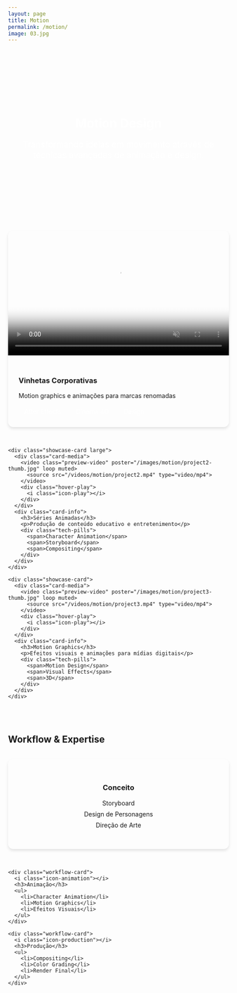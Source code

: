 ```yaml
---
layout: page
title: Motion
permalink: /motion/
image: 03.jpg
---
```


<div class="motion-hero">
  <div class="hero-content">
    <h1>Motion Design</h1>
    <p class="hero-text">Transformando ideias em movimento através de técnicas avançadas de animação e design.</p>
  </div>
</div>

<div class="project-showcase">
  <div class="showcase-grid">
    <div class="showcase-card">
      <div class="card-media">
        <video class="preview-video" poster="/images/motion/project1-thumb.jpg" loop muted>
          <source src="/videos/motion/project1.mp4" type="video/mp4">
        </video>
        <div class="hover-play">
          <i class="icon-play"></i>
        </div>
      </div>
      <div class="card-info">
        <h3>Vinhetas Corporativas</h3>
        <p>Motion graphics e animações para marcas renomadas</p>
        <div class="tech-pills">
          <span>After Effects</span>
          <span>Cinema 4D</span>
          <span>Design</span>
        </div>
      </div>
    </div>

    <div class="showcase-card large">
      <div class="card-media">
        <video class="preview-video" poster="/images/motion/project2-thumb.jpg" loop muted>
          <source src="/videos/motion/project2.mp4" type="video/mp4">
        </video>
        <div class="hover-play">
          <i class="icon-play"></i>
        </div>
      </div>
      <div class="card-info">
        <h3>Séries Animadas</h3>
        <p>Produção de conteúdo educativo e entretenimento</p>
        <div class="tech-pills">
          <span>Character Animation</span>
          <span>Storyboard</span>
          <span>Compositing</span>
        </div>
      </div>
    </div>

    <div class="showcase-card">
      <div class="card-media">
        <video class="preview-video" poster="/images/motion/project3-thumb.jpg" loop muted>
          <source src="/videos/motion/project3.mp4" type="video/mp4">
        </video>
        <div class="hover-play">
          <i class="icon-play"></i>
        </div>
      </div>
      <div class="card-info">
        <h3>Motion Graphics</h3>
        <p>Efeitos visuais e animações para mídias digitais</p>
        <div class="tech-pills">
          <span>Motion Design</span>
          <span>Visual Effects</span>
          <span>3D</span>
        </div>
      </div>
    </div>
  </div>
</div>

<div class="workflow-section">
  <h2>Workflow & Expertise</h2>
  <div class="workflow-grid">
    <div class="workflow-card">
      <i class="icon-concept"></i>
      <h3>Conceito</h3>
      <ul>
        <li>Storyboard</li>
        <li>Design de Personagens</li>
        <li>Direção de Arte</li>
      </ul>
    </div>
    
    <div class="workflow-card">
      <i class="icon-animation"></i>
      <h3>Animação</h3>
      <ul>
        <li>Character Animation</li>
        <li>Motion Graphics</li>
        <li>Efeitos Visuais</li>
      </ul>
    </div>
    
    <div class="workflow-card">
      <i class="icon-production"></i>
      <h3>Produção</h3>
      <ul>
        <li>Compositing</li>
        <li>Color Grading</li>
        <li>Render Final</li>
      </ul>
    </div>
  </div>
</div>

<style>
.motion-hero {
  height: 300px;
  background: linear-gradient(45deg, var(--primary-color), var(--secondary-color));
  border-radius: 12px;
  display: flex;
  align-items: center;
  justify-content: center;
  text-align: center;
  color: white;
  margin-bottom: 3rem;
  padding: 2rem;
}

.hero-text {
  font-size: 1.2rem;
  max-width: 600px;
  margin: 1rem auto 0;
}

.project-showcase {
  margin: 3rem 0;
}

.showcase-grid {
  display: grid;
  grid-template-columns: repeat(auto-fit, minmax(300px, 1fr));
  gap: 2rem;
}

.showcase-card {
  background: var(--background-color);
  border-radius: 12px;
  overflow: hidden;
  box-shadow: 0 4px 6px rgba(0, 0, 0, 0.1);
  transition: transform 0.3s ease;
}

.showcase-card:hover {
  transform: translateY(-5px);
}

.showcase-card.large {
  grid-column: 1 / -1;
}

.card-media {
  position: relative;
  padding-top: 56.25%;
  cursor: pointer;
}

.preview-video {
  position: absolute;
  top: 0;
  left: 0;
  width: 100%;
  height: 100%;
  object-fit: cover;
}

.hover-play {
  position: absolute;
  inset: 0;
  display: flex;
  align-items: center;
  justify-content: center;
  background: rgba(0, 0, 0, 0.5);
  opacity: 0;
  transition: opacity 0.3s ease;
}

.card-media:hover .hover-play {
  opacity: 1;
}

.hover-play i {
  color: white;
  font-size: 3rem;
}

.card-info {
  padding: 1.5rem;
}

.tech-pills {
  display: flex;
  gap: 0.5rem;
  flex-wrap: wrap;
  margin-top: 1rem;
}

.tech-pills span {
  background: var(--primary-color);
  color: white;
  padding: 0.2rem 0.8rem;
  border-radius: 15px;
  font-size: 0.9rem;
}

.workflow-section {
  margin-top: 4rem;
}

.workflow-grid {
  display: grid;
  grid-template-columns: repeat(auto-fit, minmax(250px, 1fr));
  gap: 2rem;
  margin-top: 2rem;
}

.workflow-card {
  background: var(--background-color);
  border-radius: 12px;
  padding: 2rem;
  text-align: center;
  box-shadow: 0 4px 6px rgba(0, 0, 0, 0.1);
}

.workflow-card i {
  font-size: 3rem;
  color: var(--primary-color);
  margin-bottom: 1rem;
}

.workflow-card ul {
  list-style: none;
  padding: 0;
  margin-top: 1rem;
}

.workflow-card li {
  margin: 0.5rem 0;
}

@media (max-width: 768px) {
  .motion-hero {
    height: auto;
    min-height: 200px;
  }
}
</style>

<script>
document.addEventListener('DOMContentLoaded', () => {
  const videos = document.querySelectorAll('.preview-video');
  
  videos.forEach(video => {
    const container = video.closest('.card-media');
    
    container.addEventListener('mouseenter', () => {
      video.play();
    });
    
    container.addEventListener('mouseleave', () => {
      video.pause();
      video.currentTime = 0;
    });
  });
});
</script>